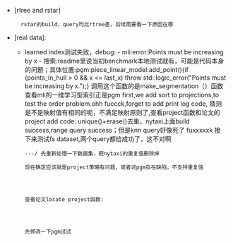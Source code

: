 - [rtree and rstar]

        rstar的build，query均比rtree差，后续需要看一下原因在哪
- [real data]:
  - learned index测试失败，debug:
        - mli:error:Points must be increasing by x
        - 搜索:readme里说当初benchmark本地测试就有，可能是代码本身的问题；具体位置:pgm:piece_linear_model:add_point(){if (points_in_hull > 0 && x <= last_x)
            throw std::logic_error("Points must be increasing by x.");}
            调用这个函数的是make_segmentation（）函数
        查看mli的一维学习型索引正是pgm
        first,we add sort to projections,to test the order problem.ohh fuccck,forget to add print log code,
        猜测是不是映射值有相同的呢，不满足映射原则了,查看project函数和论文的project
        add code:
        unique()+erase()去重，nytaxi上面build success,range query success；但是knn query好像死了 fuxxxxxk
        接下来测试fs dataset,两个query都给成功了，这不对啊

        ---/ 先重新处理一下数据集，把nytaxi的重复值删除掉

        现在确定应该就是project策略有问题，或者说pgm存在缺陷，不支持重复值




        查看论文locate project函数:




        先修改一下pgm试试